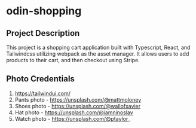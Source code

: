 # odin-shopping

## Project Description

This project is a shopping cart application built with Typescript, React, and Tailwindcss utilizing webpack as the asset manager. It allows users to add products to their cart, and then checkout using Stripe.

## Photo Credentials

1. https://tailwindui.com/
2. Pants photo - https://unsplash.com/@mattmoloney
3. Shoes photo - https://unsplash.com/@wallofxavier
4. Hat photo - https://unsplash.com/@iamninoslav
5. Watch photo - https://unsplash.com/@ptaylor_
